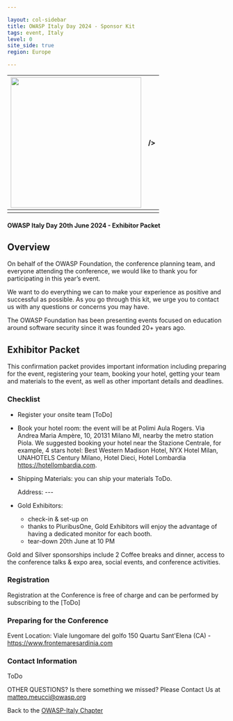 ```yaml
---

layout: col-sidebar
title: OWASP Italy Day 2024 - Sponsor Kit
tags: event, Italy
level: 0
site_side: true
region: Europe

---
```


| <img src="https://owasp.org/assets/images/logo.png" width=300/> | />|
| :---          | :---         |
|  |  |


#### OWASP Italy Day 20th June 2024 - Exhibitor Packet 

## Overview 
On behalf of the OWASP Foundation, the conference planning team, and everyone attending the conference, we would like to thank you for participating in this year’s event.

We want to do everything we can to make your experience as positive and successful as possible. As you go through this kit, we urge you to contact us with any questions or concerns you may have.

The OWASP Foundation has been presenting events focused on education around software security since it was founded 20+ years ago.


## Exhibitor Packet 
This confirmation packet provides important information including preparing for the event, registering your team, booking your hotel, getting your team and materials to the event, as well as other important details and deadlines.

### Checklist

- Register your onsite team [ToDo]
- Book your hotel room: the event will be at Polimi Aula Rogers. Via Andrea Maria Ampère, 10, 20131 Milano MI, nearby the metro station Piola. We suggested booking your hotel near the Stazione Centrale, for example, 4 stars hotel: Best Western Madison Hotel, NYX Hotel Milan, UNAHOTELS Century Milano, Hotel Dieci, Hotel Lombardia https://hotellombardia.com.

- Shipping Materials: you can ship your materials ToDo.

  Address: ---
  
- Gold Exhibitors:
  - check-in & set-up on 
  - thanks to PluribusOne, Gold Exhibitors will enjoy the advantage of having a dedicated monitor for each booth.
  - tear-down 20th June at 10 PM


Gold and Silver sponsorships include 2 Coffee breaks and dinner, access to the conference talks & expo area, social events, and conference activities.

### Registration

Registration at the Conference is free of charge and can be performed by subscribing to the [ToDo]

### Preparing for the Conference
Event Location: Viale lungomare del golfo 150 Quartu Sant'Elena (CA) - https://www.frontemaresardinia.com

### Contact Information
ToDo
  
  <mmail>

OTHER QUESTIONS?
Is there something we missed? Please Contact Us at matteo.meucci@owasp.org


Back to the [OWASP-Italy Chapter](https://owasp.org/www-chapter-italy)
